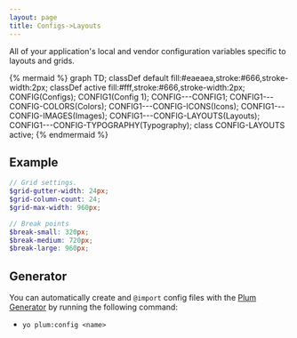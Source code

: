 ```yaml
---
layout: page
title: Configs->Layouts
---
```


All of your application's local and vendor configuration variables specific to layouts and grids.

{% mermaid %}
  graph TD;
    classDef default fill:#eaeaea,stroke:#666,stroke-width:2px;
    classDef active fill:#fff,stroke:#666,stroke-width:2px;
    CONFIG(Configs);
    CONFIG1(Config 1);
    CONFIG---CONFIG1;
    CONFIG1---CONFIG-COLORS(Colors);
    CONFIG1---CONFIG-ICONS(Icons);
    CONFIG1---CONFIG-IMAGES(Images);
    CONFIG1---CONFIG-LAYOUTS(Layouts);
    CONFIG1---CONFIG-TYPOGRAPHY(Typography);
    class CONFIG-LAYOUTS active;
{% endmermaid %}

## Example

```scss
// Grid settings.
$grid-gutter-width: 24px;
$grid-column-count: 24;
$grid-max-width: 960px;

// Break points
$break-small: 320px;
$break-medium: 720px;
$break-large: 960px;
```

## Generator

You can automatically create and `@import` config files with the [Plum Generator](https://github.com/plum-css/generator-plum) by running the following command:

- `yo plum:config <name>`
